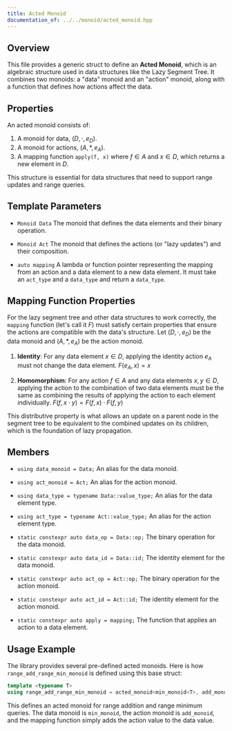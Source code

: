 ```yaml
---
title: Acted Monoid
documentation_of: ../../monoid/acted_monoid.hpp
---
```


## Overview

This file provides a generic struct to define an **Acted Monoid**, which is an algebraic structure used in data structures like the Lazy Segment Tree. It combines two monoids: a "data" monoid and an "action" monoid, along with a function that defines how actions affect the data.

## Properties

An acted monoid consists of:
1.  A monoid for data, $(D, \cdot, e_D)$.
2.  A monoid for actions, $(A, *, e_A)$.
3.  A mapping function `apply(f, x)` where $f \in A$ and $x \in D$, which returns a new element in $D$.

This structure is essential for data structures that need to support range updates and range queries.

## Template Parameters

* `Monoid Data`
    The monoid that defines the data elements and their binary operation.

* `Monoid Act`
    The monoid that defines the actions (or "lazy updates") and their composition.

* `auto mapping`
    A lambda or function pointer representing the mapping from an action and a data element to a new data element. It must take an `act_type` and a `data_type` and return a `data_type`.

## Mapping Function Properties

For the lazy segment tree and other data structures to work correctly, the `mapping` function (let's call it $F$) must satisfy certain properties that ensure the actions are compatible with the data's structure. Let $(D, \cdot, e_D)$ be the data monoid and $(A, *, e_A)$ be the action monoid.

1.  **Identity**: For any data element $x \in D$, applying the identity action $e_A$ must not change the data element.
    $F(e_A, x) = x$

2.  **Homomorphism**: For any action $f \in A$ and any data elements $x, y \in D$, applying the action to the combination of two data elements must be the same as combining the results of applying the action to each element individually.
    $F(f, x \cdot y) = F(f, x) \cdot F(f, y)$

This distributive property is what allows an update on a parent node in the segment tree to be equivalent to the combined updates on its children, which is the foundation of lazy propagation.

## Members

* `using data_monoid = Data;`
    An alias for the data monoid.

* `using act_monoid = Act;`
    An alias for the action monoid.

* `using data_type = typename Data::value_type;`
    An alias for the data element type.

* `using act_type = typename Act::value_type;`
    An alias for the action element type.

* `static constexpr auto data_op = Data::op;`
    The binary operation for the data monoid.

* `static constexpr auto data_id = Data::id;`
    The identity element for the data monoid.

* `static constexpr auto act_op = Act::op;`
    The binary operation for the action monoid.

* `static constexpr auto act_id = Act::id;`
    The identity element for the action monoid.

* `static constexpr auto apply = mapping;`
    The function that applies an action to a data element.

## Usage Example

The library provides several pre-defined acted monoids. Here is how `range_add_range_min_monoid` is defined using this base struct:

```cpp
template <typename T>
using range_add_range_min_monoid = acted_monoid<min_monoid<T>, add_monoid<T>, [](T a, T x) { return a + x; }>;
```

This defines an acted monoid for range addition and range minimum queries. The data monoid is `min_monoid`, the action monoid is `add_monoid`, and the mapping function simply adds the action value to the data value.
